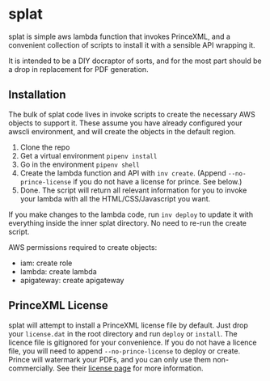 # splat
splat is simple aws lambda function that invokes PrinceXML, and a convenient collection of scripts to install it with a sensible API wrapping it.

It is intended to be a DIY docraptor of sorts, and for the most part should be a drop in replacement for PDF generation.

## Installation
The bulk of splat code lives in invoke scripts to create the necessary AWS objects to support it. These assume you have already configured your awscli environment, and will create the objects in the default region.

1. Clone the repo
2. Get a virtual environment `pipenv install`
3. Go in the environment `pipenv shell`
6. Create the lambda function and API with `inv create`. (Append `--no-prince-license` if you do not have a license for prince. See below.)
7. Done. The script will return all relevant information for you to invoke your lambda with all the HTML/CSS/Javascript you want.

If you make changes to the lambda code, run `inv deploy` to update it with everything inside the inner splat directory. No need to re-run the create script.

AWS permissions required to create objects:
- iam: create role
- lambda: create lambda
- apigateway: create apigateway

## PrinceXML License
splat will attempt to install a PrinceXML license file by default. Just drop your `license.dat` in the root directory and run `deploy` or `install`. The licence file is gitignored for your convenience.
If you do not have a licence file, you will need to append `--no-prince-license` to deploy or create. Prince will watermark your PDFs, and you can only use them non-commercially. See their [license page](https://www.princexml.com/purchase/license_faq/) for more information.
